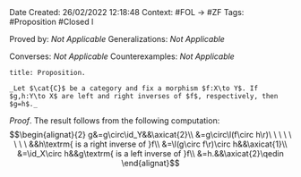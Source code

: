 <br />
<br />

Date Created: 26/02/2022 12:18:48
Context: #FOL $\to$ #ZF
Tags: #Proposition #Closed l

Proved by: _Not Applicable_
Generalizations: _Not Applicable_

Converses: _Not Applicable_
Counterexamples: _Not Applicable_

``` ad-Proposition
title: Proposition.

_Let $\cat{C}$ be a category and fix a morphism $f:X\to Y$. If $g,h:Y\to X$ are left and right inverses of $f$, respectively, then $g=h$._

```

_Proof_. The result follows from the following computation:
$$\begin{alignat}{2}
    g&=g\circ\id_Y&&\axicat{2}\\
    &=g\circ\l(f\circ h\r)\ \ \ \ \ \ \ \ &&h\textrm{ is a right inverse of }f\\
    &=\l(g\circ f\r)\circ h&&\axicat{1}\\
    &=\id_X\circ h&&g\textrm{ is a left inverse of }f\\
    &=h.&&\axicat{2}\qedin
\end{alignat}$$
